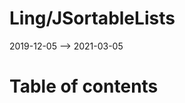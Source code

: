 Ling/JSortableLists
================
2019-12-05 --> 2021-03-05




Table of contents
===========





